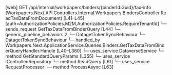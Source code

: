 [web] GET /api/internal/workpapers/binders/{binderId:Guid}/tax-info  (Workpapers.Next.API.Controllers.Internal.Workpapers.BindersController.ReadTaxDataFromDocument)  [L41–L45] [auth=AuthorizationPolicies.M2M,AuthorizationPolicies.RequireTenantId]
  └─ sends_request GetTaxDataFromBinderQuery [L44]
    └─ generic_pipeline_behaviors 2
      └─ DatagetTokenSyncBehaviour
      └─ DatagetTokenSyncBehaviour
    └─ handled_by Workpapers.Next.ApplicationService.Queries.Binders.GetTaxDataFromBinderQueryHandler.Handle [L40–L360]
      └─ uses_service DataverseService
        └─ method GetStandardQueryParams [L355]
      └─ uses_service IControlledRepository<Binder>
        └─ method ReadQuery [L61]
      └─ uses_service RequestProcessor
        └─ method ProcessAsync [L63]


